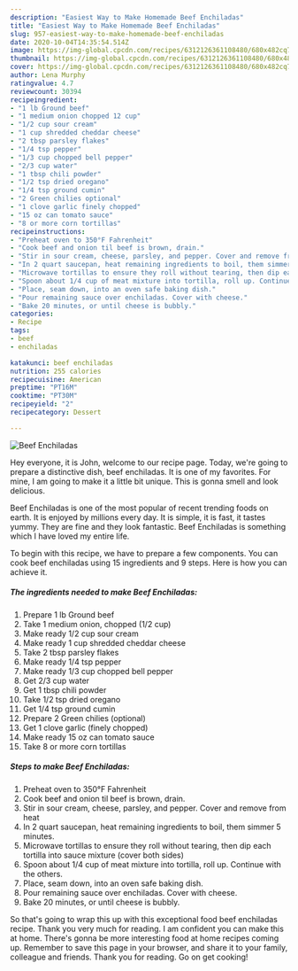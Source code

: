 ```yaml
---
description: "Easiest Way to Make Homemade Beef Enchiladas"
title: "Easiest Way to Make Homemade Beef Enchiladas"
slug: 957-easiest-way-to-make-homemade-beef-enchiladas
date: 2020-10-04T14:35:54.514Z
image: https://img-global.cpcdn.com/recipes/6312126361108480/680x482cq70/beef-enchiladas-recipe-main-photo.jpg
thumbnail: https://img-global.cpcdn.com/recipes/6312126361108480/680x482cq70/beef-enchiladas-recipe-main-photo.jpg
cover: https://img-global.cpcdn.com/recipes/6312126361108480/680x482cq70/beef-enchiladas-recipe-main-photo.jpg
author: Lena Murphy
ratingvalue: 4.7
reviewcount: 30394
recipeingredient:
- "1 lb Ground beef"
- "1 medium onion chopped 12 cup"
- "1/2 cup sour cream"
- "1 cup shredded cheddar cheese"
- "2 tbsp parsley flakes"
- "1/4 tsp pepper"
- "1/3 cup chopped bell pepper"
- "2/3 cup water"
- "1 tbsp chili powder"
- "1/2 tsp dried oregano"
- "1/4 tsp ground cumin"
- "2 Green chilies optional"
- "1 clove garlic finely chopped"
- "15 oz can tomato sauce"
- "8 or more corn tortillas"
recipeinstructions:
- "Preheat oven to 350°F Fahrenheit"
- "Cook beef and onion til beef is brown, drain."
- "Stir in sour cream, cheese, parsley, and pepper. Cover and remove from heat"
- "In 2 quart saucepan, heat remaining ingredients to boil, them simmer 5 minutes."
- "Microwave tortillas to ensure they roll without tearing, then dip each tortilla into sauce mixture (cover both sides)"
- "Spoon about 1/4 cup of meat mixture into tortilla, roll up. Continue with the others."
- "Place, seam down, into an oven safe baking dish."
- "Pour remaining sauce over enchiladas. Cover with cheese."
- "Bake 20 minutes, or until cheese is bubbly."
categories:
- Recipe
tags:
- beef
- enchiladas

katakunci: beef enchiladas 
nutrition: 255 calories
recipecuisine: American
preptime: "PT16M"
cooktime: "PT30M"
recipeyield: "2"
recipecategory: Dessert

---
```



![Beef Enchiladas](https://img-global.cpcdn.com/recipes/6312126361108480/680x482cq70/beef-enchiladas-recipe-main-photo.jpg)

Hey everyone, it is John, welcome to our recipe page. Today, we're going to prepare a distinctive dish, beef enchiladas. It is one of my favorites. For mine, I am going to make it a little bit unique. This is gonna smell and look delicious.

Beef Enchiladas is one of the most popular of recent trending foods on earth. It is enjoyed by millions every day. It is simple, it is fast, it tastes yummy. They are fine and they look fantastic. Beef Enchiladas is something which I have loved my entire life.




To begin with this recipe, we have to prepare a few components. You can cook beef enchiladas using 15 ingredients and 9 steps. Here is how you can achieve it.

<!--inarticleads1-->

##### The ingredients needed to make Beef Enchiladas:

1. Prepare 1 lb Ground beef
1. Take 1 medium onion, chopped (1/2 cup)
1. Make ready 1/2 cup sour cream
1. Make ready 1 cup shredded cheddar cheese
1. Take 2 tbsp parsley flakes
1. Make ready 1/4 tsp pepper
1. Make ready 1/3 cup chopped bell pepper
1. Get 2/3 cup water
1. Get 1 tbsp chili powder
1. Take 1/2 tsp dried oregano
1. Get 1/4 tsp ground cumin
1. Prepare 2 Green chilies (optional)
1. Get 1 clove garlic (finely chopped)
1. Make ready 15 oz can tomato sauce
1. Take 8 or more corn tortillas




<!--inarticleads2-->

##### Steps to make Beef Enchiladas:

1. Preheat oven to 350°F Fahrenheit
1. Cook beef and onion til beef is brown, drain.
1. Stir in sour cream, cheese, parsley, and pepper. Cover and remove from heat
1. In 2 quart saucepan, heat remaining ingredients to boil, them simmer 5 minutes.
1. Microwave tortillas to ensure they roll without tearing, then dip each tortilla into sauce mixture (cover both sides)
1. Spoon about 1/4 cup of meat mixture into tortilla, roll up. Continue with the others.
1. Place, seam down, into an oven safe baking dish.
1. Pour remaining sauce over enchiladas. Cover with cheese.
1. Bake 20 minutes, or until cheese is bubbly.




So that's going to wrap this up with this exceptional food beef enchiladas recipe. Thank you very much for reading. I am confident you can make this at home. There's gonna be more interesting food at home recipes coming up. Remember to save this page in your browser, and share it to your family, colleague and friends. Thank you for reading. Go on get cooking!
